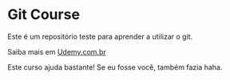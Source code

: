 # Git Course

Este é um repositório teste para aprender a utilizar o git.

Saiba mais em [Udemy.com.br](https://www.udemy.com/git-e-github-para-iniciantes)

Este curso ajuda bastante! Se eu fosse você, também fazia haha.
